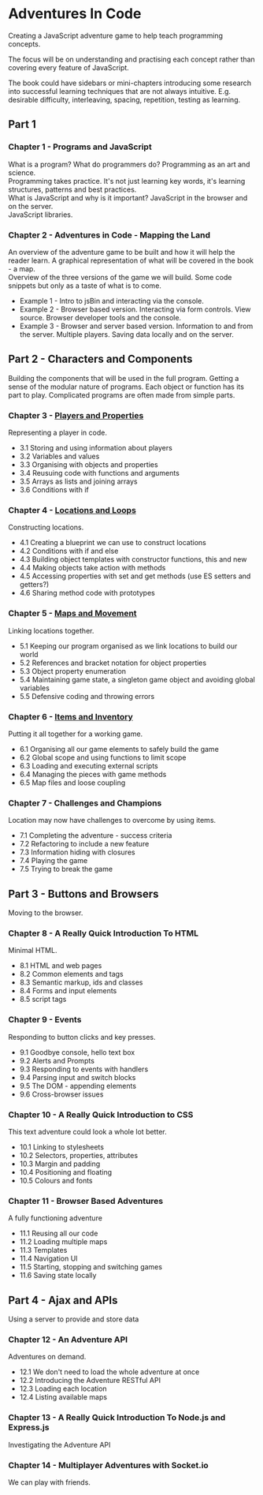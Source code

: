 # Adventures In Code
Creating a JavaScript adventure game to help teach programming concepts.

The focus will be on understanding and practising each concept rather than covering every feature of JavaScript.

The book could have sidebars or mini-chapters introducing some research into successful learning techniques that are not always intuitive. E.g. desirable difficulty, interleaving, spacing, repetition, testing as learning.  


## Part 1

### Chapter 1 - Programs and JavaScript
What is a program? What do programmers do? Programming as an art and science.  
Programming takes practice. It's not just learning key words, it's learning structures, patterns and best practices.  
What is JavaScript and why is it important? JavaScript in the browser and on the server.  
JavaScript libraries.  


### Chapter 2 - Adventures in Code - Mapping the Land
An overview of the adventure game to be built and how it will help the reader learn. A graphical representation of what will be covered in the book - a map.  
Overview of the three versions of the game we will build. Some code snippets but only as a taste of what is to come.  
* Example 1 - Intro to jsBin and interacting via the console.
* Example 2 - Browser based version. Interacting via form controls. View source. Browser developer tools and the console.
* Example 3 - Browser and server based version. Information to and from the server. Multiple players. Saving data locally and on the server.


## Part 2 - Characters and Components
Building the components that will be used in the full program. Getting a sense of the modular nature of programs. Each object or function has its part to play. Complicated programs are often made from simple parts.

### Chapter 3 - [Players and Properties](https://github.com/jrlarsen/AdventuresInCode/blob/master/Chpt3/chapter3.md)
Representing a player in code.
* 3.1 Storing and using information about players
* 3.2 Variables and values
* 3.3 Organising with objects and properties
* 3.4 Reusuing code with functions and arguments
* 3.5 Arrays as lists and joining arrays
* 3.6 Conditions with if

### Chapter 4 - [Locations and Loops](https://github.com/jrlarsen/AdventuresInCode/blob/master/Chpt4/chapter4.md)
Constructing locations.
* 4.1 Creating a blueprint we can use to construct locations
* 4.2 Conditions with if and else
* 4.3 Building object templates with constructor functions, this and new
* 4.4 Making objects take action with methods
* 4.5 Accessing properties with set and get methods (use ES setters and getters?)
* 4.6 Sharing method code with prototypes

### Chapter 5 - [Maps and Movement](https://github.com/jrlarsen/AdventuresInCode/blob/master/Chpt5/chapter5.md)
Linking locations together.
* 5.1 Keeping our program organised as we link locations to build our world
* 5.2 References and bracket notation for object properties
* 5.3 Object property enumeration
* 5.4 Maintaining game state, a singleton game object and avoiding global variables
* 5.5 Defensive coding and throwing errors

### Chapter 6 - [Items and Inventory](https://github.com/jrlarsen/AdventuresInCode/blob/master/Chpt6/chapter6.md)
Putting it all together for a working game.
* 6.1 Organising all our game elements to safely build the game
* 6.2 Global scope and using functions to limit scope
* 6.3 Loading and executing external scripts
* 6.4 Managing the pieces with game methods
* 6.5 Map files and loose coupling

### Chapter 7 - Challenges and Champions
Location may now have challenges to overcome by using items.
* 7.1 Completing the adventure - success criteria
* 7.2 Refactoring to include a new feature
* 7.3 Information hiding with closures
* 7.4 Playing the game
* 7.5 Trying to break the game


## Part 3 - Buttons and Browsers
Moving to the browser.

### Chapter 8 - A Really Quick Introduction To HTML
Minimal HTML.
* 8.1 HTML and web pages
* 8.2 Common elements and tags
* 8.3 Semantic markup, ids and classes
* 8.4 Forms and input elements
* 8.5 script tags

### Chapter 9 - Events
Responding to button clicks and key presses.
* 9.1 Goodbye console, hello text box
* 9.2 Alerts and Prompts
* 9.3 Responding to events with handlers
* 9.4 Parsing input and switch blocks
* 9.5 The DOM - appending elements
* 9.6 Cross-browser issues

### Chapter 10 - A Really Quick Introduction to CSS
This text adventure could look a whole lot better.
* 10.1 Linking to stylesheets
* 10.2 Selectors, properties, attributes
* 10.3 Margin and padding
* 10.4 Positioning and floating
* 10.5 Colours and fonts

### Chapter 11 - Browser Based Adventures
A fully functioning adventure
* 11.1 Reusing all our code
* 11.2 Loading multiple maps
* 11.3 Templates
* 11.4 Navigation UI
* 11.5 Starting, stopping and switching games
* 11.6 Saving state locally


## Part 4 - Ajax and APIs
Using a server to provide and store data

### Chapter 12 - An Adventure API
Adventures on demand.
* 12.1 We don't need to load the whole adventure at once
* 12.2 Introducing the Adventure RESTful API
* 12.3 Loading each location
* 12.4 Listing available maps

### Chapter 13 - A Really Quick Introduction To Node.js and Express.js
Investigating the Adventure API


### Chapter 14 - Multiplayer Adventures with Socket.io
We can play with friends.


